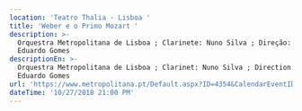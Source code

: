 ```yaml
---
location: 'Teatro Thalia - Lisboa '
title: 'Weber e o Primo Mozart '
description: >-
  Orquestra Metropolitana de Lisboa ; Clarinete: Nuno Silva ; Direção: José
  Eduardo Gomes 
descriptionEn: >-
  Orquestra Metropolitana de Lisboa ; Clarinet: Nuno Silva ; Direction: José
  Eduardo Gomes 
url: 'https://www.metropolitana.pt/Default.aspx?ID=4354&CalendarEventID=4128'
dateTime: '10/27/2018 21:00 PM'
---
```


